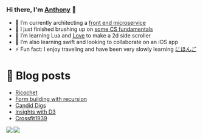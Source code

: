 ### Hi there, I'm [Anthony](https://keatinganthony.com) 👋


- 🔭 I’m currently architecting a [front end microservice](https://bit.dev)
- 🌱 I just finished brushing up on [some CS fundamentals](https://cs50.harvard.edu)
- 🤖 I’m learning Lua and [Love](https://love2d.org/wiki/Main_Page) to make a 2d side scroller
- 👯 I’m also learning swift and looking to collaborate on an iOS app
- ⚡ Fun fact: I enjoy traveling and have been very slowly learning [にほんご](https://www.japansociety.org/)

# 🚨 Blog posts
<!-- BLOG-POST-LIST:START -->
- [Ricochet](https://keatinganthony.com/ricochet/)
- [Form building with recursion](https://keatinganthony.com/recursion/)
- [Candid Digs](https://keatinganthony.com/candiddigs/)
- [Insights with D3](https://keatinganthony.com/d3/)
- [Crossfit1939](https://keatinganthony.com/crossfit1939/)
<!-- BLOG-POST-LIST:END -->

<img align="left" src="https://github-readme-stats.vercel.app/api/top-langs/?username=anthonyk1225&layout=compact&hide_border=true&show_icons=true"/>
<img align="left" src="https://github-readme-stats.vercel.app/api?username=anthonyk1225&hide_border=true&show_icons=true"/>
